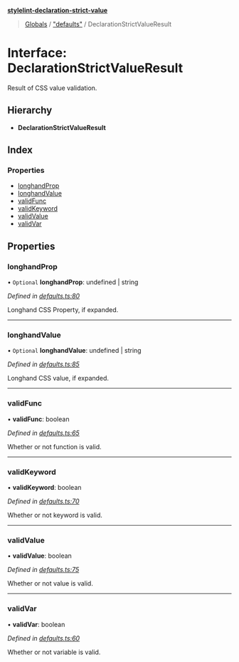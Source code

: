 **[stylelint-declaration-strict-value](../README.md)**

> [Globals](../README.md) / ["defaults"](../modules/_defaults_.md) / DeclarationStrictValueResult

# Interface: DeclarationStrictValueResult

Result of CSS value validation.

## Hierarchy

* **DeclarationStrictValueResult**

## Index

### Properties

* [longhandProp](_defaults_.declarationstrictvalueresult.md#longhandprop)
* [longhandValue](_defaults_.declarationstrictvalueresult.md#longhandvalue)
* [validFunc](_defaults_.declarationstrictvalueresult.md#validfunc)
* [validKeyword](_defaults_.declarationstrictvalueresult.md#validkeyword)
* [validValue](_defaults_.declarationstrictvalueresult.md#validvalue)
* [validVar](_defaults_.declarationstrictvalueresult.md#validvar)

## Properties

### longhandProp

• `Optional` **longhandProp**: undefined \| string

*Defined in [defaults.ts:80](https://github.com/AndyOGo/stylelint-declaration-strict-value/blob/64c5885/src/defaults.ts#L80)*

Longhand CSS Property, if expanded.

___

### longhandValue

• `Optional` **longhandValue**: undefined \| string

*Defined in [defaults.ts:85](https://github.com/AndyOGo/stylelint-declaration-strict-value/blob/64c5885/src/defaults.ts#L85)*

Longhand CSS value, if expanded.

___

### validFunc

•  **validFunc**: boolean

*Defined in [defaults.ts:65](https://github.com/AndyOGo/stylelint-declaration-strict-value/blob/64c5885/src/defaults.ts#L65)*

Whether or not function is valid.

___

### validKeyword

•  **validKeyword**: boolean

*Defined in [defaults.ts:70](https://github.com/AndyOGo/stylelint-declaration-strict-value/blob/64c5885/src/defaults.ts#L70)*

Whether or not keyword is valid.

___

### validValue

•  **validValue**: boolean

*Defined in [defaults.ts:75](https://github.com/AndyOGo/stylelint-declaration-strict-value/blob/64c5885/src/defaults.ts#L75)*

Whether or not value is valid.

___

### validVar

•  **validVar**: boolean

*Defined in [defaults.ts:60](https://github.com/AndyOGo/stylelint-declaration-strict-value/blob/64c5885/src/defaults.ts#L60)*

Whether or not variable is valid.
